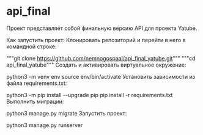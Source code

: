 # api_final
Проект представляет собой финальную версию API для проекта Yatube.

Как запустить проект:
Клонировать репозиторий и перейти в него в командной строке:

"""git clone https://github.com/nemnogospaal/api_final_yatube.git"""
"""cd api_final_yatube"""
Cоздать и активировать виртуальное окружение:

python3 -m venv env
source env/bin/activate
Установить зависимости из файла requirements.txt:

python3 -m pip install --upgrade pip
pip install -r requirements.txt
Выполнить миграции:

python3 manage.py migrate
Запустить проект:

python3 manage.py runserver

